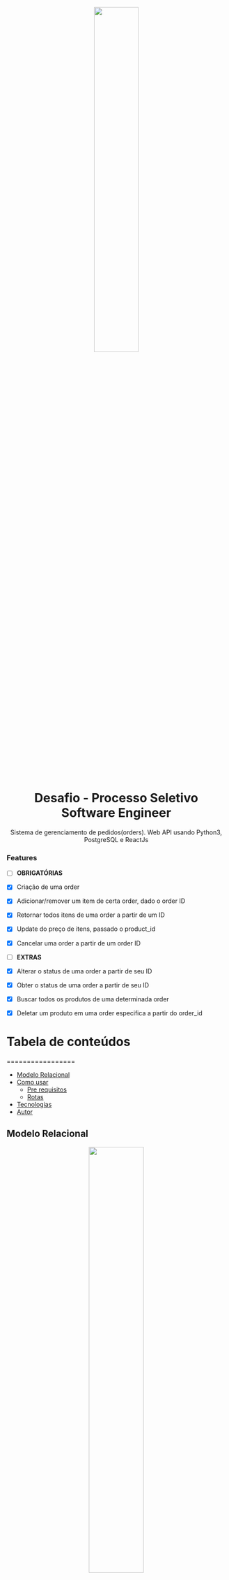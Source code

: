 
<p widht=100% align="center">
<img width=45% src="https://user-images.githubusercontent.com/32624827/151160769-1df2cada-3c22-455e-bc06-54883abbe666.png"/>
</p>
<h1 align="center">Desafio - Processo Seletivo Software Engineer</h1> 
<p align="center">Sistema de gerenciamento de pedidos(orders). Web API usando Python3, PostgreSQL e ReactJs</p>


### Features

- [ ] __OBRIGATÓRIAS__
- [x] Criação de uma order
- [x] Adicionar/remover um item de certa order, dado o order ID
- [x] Retornar todos itens de uma order a partir de um ID
- [x] Update do preço de itens, passado o product_id
- [x] Cancelar uma order a partir de um order ID
- [ ] __EXTRAS__
- [x] Alterar o status de uma order a partir de seu ID
- [x] Obter o status de uma order a partir de seu ID
- [x] Buscar todos os produtos de uma determinada order
- [x] Deletar um produto em uma order especifica a partir do order_id


# Tabela de conteúdos
=================
<!--ts-->
   * [Modelo Relacional](#modelo-relacional)
   * [Como usar](#como-usar)
      * [Pre requisitos](#pre-requisitos)
      * [Rotas](#rotas)
   * [Tecnologias](#tecnologias)
   * [Autor](#autor)
<!--te-->

## Modelo Relacional
<p widht=100% align="center">
<img width=50% src="https://user-images.githubusercontent.com/32624827/151229436-cfd5f2e5-32aa-4a77-9695-64c74e91d48f.png" description="Modelo Relacional"/>
</p>
 

## Como usar


### Pré-requisitos

Antes de começar, você vai precisar ter instalado em sua máquina as seguintes ferramentas:
[Git](https://git-scm.com), [Python3](https://www.python.org/downloads/).
Além disto é bom ter um editor para trabalhar com o código como [VSCode](https://code.visualstudio.com/)

### 🎲 Rodando o Back End (servidor)

```bash
# Clone este repositório
$ git clone https://github.com/lucasufc/Clubbi

# Acesse a pasta do projeto no terminal/cmd
$ cd Clubbi

# Inicie o Docker
$ docker-compose up -d

# O pgAdmin iniciará na porta :16543 - acesse <http://localhost:16543>
# Login: lucasMartins@clubbi.com   Password: meContrata

# Vá para a pasta Backend
$ cd Backend

# Instale as dependências
$ pipenv install

# Ative o Pipenv shell
$ pipenv shell

# Execute a aplicação em modo de desenvolvimento
$ flask run

# O servidor inciará na porta:5000


```

## Rotas

## OBRIGATÓRIAS

<h3>Objetivo: Criação de uma order</h3>

__ROTA:__ ```(/order)``` <br/>
__MÉTODO:__ ```POST```

```bash
# Exemplo com um curl command
$ curl -XPOST -H "Content-type: application/json" -d '{
    "client_id": 1,
    "order_status": "Em Progresso"
}' 'localhost:5000/orders'
```
---

<h3>Objetivo:  Adicionar um item de certa order, dado o order_id</h3>

__Rota:__ ```(/item_order)``` <br/>
__Método:__ ```POST```

```bash
# Exemplo com curl command
curl -XPOST -H "Content-type: application/json" -d '{
    "order_id": 2,
    "product_id": 3,
    "qtde": 1
}' 'localhost:5000/item_order'

```

---

<h3>Objetivo:  Remover um item de certa order, dado o order_id e o product_id</h3>

__ROTA:__ ```(/orders/order_id/product_id)``` <br/>
__MÉTODO:__ ```DELETE```

```bash
# Exemplo com curl command
curl -XDELETE 'localhost:5000/orders/1/2'

```

---

<h3>Objetivo: Retornar todos itens de uma order a partir de um order_id</h3>


__ROTA:__ ```(/order_item/order_id)``` <br/>
__MÉTODO:__ ```GET```

```bash
# Exemplo com um curl command
$ curl -XGET 'localhost:5000/order_item/1'
```
---


<h3>Objetivo: Update do preço de itens, passado o product_id</h3>


__ROTA:__ ```(/items/product_id)``` <br/>
__MÉTODO:__ ```PUT```

```bash
# Exemplo com um curl command
$ curl -XPUT -H "Content-type: application/json" -d '{
    "unit_price": 5.90
}' 'localhost:5000/items/1'
```
---


<h3>Objetivo: Cancelar uma order a partir de um order_id</h3>


__ROTA:__ ```(/orders/order_id)``` <br/>
__MÉTODO:__ ```DELETE```

```bash
# Exemplo com um curl command
$ curl -XDELETE 'localhost:5000/orders/17'
```
---

## EXTRAS


<h3>Objetivo: Alterar o status de uma order a partir de seu order_id</h3>


__ROTA:__ ```(/status/<order_id>)``` <br/>
__MÉTODO:__ ```PUT```

```bash
# Exemplo com um curl command
$ curl -XPUT -H "Content-type: application/json" -d '{
    "order_status": "finalizado"
}' 'localhost:5000/status/1'
```
---


<h3>Objetivo: Obter o status de uma order a partir de seu order_id</h3>


__ROTA:__ ```(/status/<order_id>)``` <br/>
__MÉTODO:__ ```GET```

```bash
# Exemplo com um curl command
$ curl -XGET 'localhost:5000/status/1'
```
---


<h3>Objetivo: Buscar todos os produtos de uma determinada order, dado o order_id</h3>


__ROTA:__ ```(/item_order/<order_id>)``` <br/>
__MÉTODO:__ ```GET```

```bash
# Exemplo com um curl command
$ curl -XGET 'localhost:5000/item_order/1'
```
---


<h3>Objetivo: Deletar um produto em uma order especifica a partir do order_id</h3>


__ROTA:__ ```(/orders/<order_id>/<product_id>)``` <br/>
__MÉTODO:__ ```DELETE```

```bash
# Exemplo com um curl command
$ curl -XDELETE 'localhost:5000/orders/1/3'
```
---

<h4 align="center"> 
	🚧  Fronted 🚀 Em construção...  🚧
</h4>

### 🛠 Tecnologias

As seguintes ferramentas foram usadas na construção do projeto:

- [Git](https://git-scm.com)
- [Docker](https://www.docker.com/)
- [Python3](https://www.python.org/downloads/)
- [Pipenv](https://pipenv.pypa.io/en/latest/)
- [React](https://pt-br.reactjs.org/)



### Autor
---

<a href="https://github.com/lucasufc">
 <img style="border-radius:50%;" src="https://avatars.githubusercontent.com/u/32624827?v=4" width="100px;" alt="Lucas Martins"/>
 <br />
 <sub><b>Lucas Martins</b></sub></a> <a href="https://github.com/lucasufc/" title="GitHub">😎👍</a>
   
[![Linkedin Badge](https://img.shields.io/badge/LinkedIn-0077B5?style=for-the-badge&logo=linkedin&logoColor=white&link=https://www.linkedin.com/in/lucas-martins-oliveira/)](https://www.linkedin.com/in/lucas-martins-oliveira/) 
[![Gmail Badge](https://img.shields.io/badge/Gmail-D14836?style=for-the-badge&logo=gmail&logoColor=white&link=mailto:lucashk.eng@gmail.com)](mailto:lucashk.eng@gmail.com)

